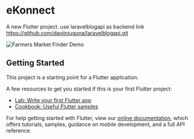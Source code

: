 # eKonnect

A new Flutter project.
use laravelblogapi as backend
link https://github.com/daviinjuguna/laravelblogapi.git

![Farmers Market Finder Demo](demo/ekonnect.gif)
## Getting Started

This project is a starting point for a Flutter application.

A few resources to get you started if this is your first Flutter project:

- [Lab: Write your first Flutter app](https://flutter.dev/docs/get-started/codelab)
- [Cookbook: Useful Flutter samples](https://flutter.dev/docs/cookbook)

For help getting started with Flutter, view our
[online documentation](https://flutter.dev/docs), which offers tutorials,
samples, guidance on mobile development, and a full API reference.
